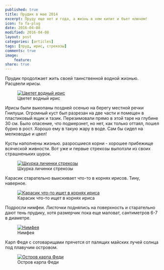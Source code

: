 ```yaml
---
published: true
title: Прудик в мае 2014
excerpt: Пруду еще нет и года, а жизнь в нем кипит и бъет ключом!
icon: fa fa-plug
date: 2016-04-08
modified: 2016-04-08
layout: post
categories: [articles]
tags: [пруд, ирис, стрекозы]
comments: true
image:
    feature:
share: true
---
```




Прудик продолжает жить своей таинственной водной жизнью. Расцвели ирисы.

<figure>
    <a href="http://bushmelev.ru/images/stories/pond/DSC02420.jpg"><img alt="Цветет водный ирис" title="Цветет водный ирис" src="http://bushmelev.ru/images/stories/pond/DSC02420.jpg"></a>
    <figcaption>Цветет водный ирис</figcaption>
</figure>

Ирисы были выкопаны поздней осенью на берегу местной речки Гнилуши. Огромный куст был разрезан на две части и помещен в пластиковый ящик и тазик. Перезимовали прямо в этой таре на глубине 30 см. Было опасение, что подмерзнет, но нет, как только оттаял, пошел бурно в рост. Хорошо ему в такую жару в воде. Сам бы сидел на мелководье и цвел!


Кусты наполнены жизнью. разросшиеся корни - хорошее прибежище всяческой живности. Вот уже и первые стрекозы выползли из своих страшненьких шурок.

<figure>
    <a href="http://bushmelev.ru/images/stories/pond/DSC02415.jpg"><img alt="Шкурка личинки стрекозы" title="Шкурка личинки стрекозы" src="http://bushmelev.ru/images/stories/pond/DSC02415.jpg"></a>
    <figcaption>Шкурка личинки стрекозы</figcaption>
</figure>

Карасик старательно выискивает что-то в корнях ирисов. Тину, наверное.

<figure>
    <a href="http://bushmelev.ru/images/stories/pond/DSC02418.jpg"><img alt="Карасик что-то ищет в корнях ириса" title="Карасик что-то ищет в корнях ириса" src="http://bushmelev.ru/images/stories/pond/DSC02418.jpg"></a>
    <figcaption>Карасик что-то ищет в корнях ириса</figcaption>
</figure>


Подросли нимфеи. Листочки поднялись на поверхность и старательно дают тень прудику, хотя размерчик пока еще маловат, сантиметров 6-7 в диаметре.

<figure>
    <a href="http://bushmelev.ru/images/stories/pond/DSC02422.jpg"><img alt="Нимфея" title="Нимфея" src="http://bushmelev.ru/images/stories/pond/DSC02422.jpg"></a>
    <figcaption>Нимфея</figcaption>
</figure>

Карп Федя с сотоварищами прячется от палящих майских лучей солнца под плавучим островом.

<figure>
    <a href="http://bushmelev.ru/images/stories/pond/DSC02426.jpg"><img alt="Остров карпа Феди" title="Остров карпа Феди" src="http://bushmelev.ru/images/stories/pond/DSC02426.jpg"></a>
    <figcaption>Остров карпа Феди</figcaption>
</figure>

